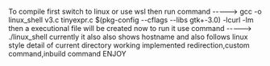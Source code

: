 To compile first switch to linux or use wsl
then run command ----->   gcc -o linux_shell v3.c tinyexpr.c $(pkg-config --cflags --libs gtk+-3.0) -lcurl -lm
then a executional file will be created now 
to run it use command ----->  ./linux_shell
currently it also also shows hostname and also follows linux style detail of current directory working
implemented redirection,custom command,inbuild command
ENJOY
